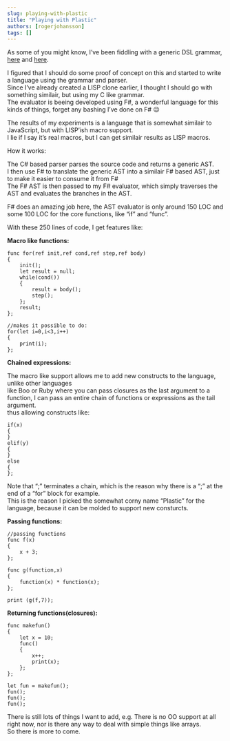 ```yaml
---
slug: playing-with-plastic
title: "Playing with Plastic"
authors: [rogerjohansson]
tags: []
---
```

As some of you might know, I’ve been fiddling with a generic DSL grammar, [here](http://rogeralsing.com/2010/03/23/generic-dsl-grammar-and-parser/) and [here](http://rogeralsing.com/2009/03/18/an-intentional-extensible-language/).

<!-- truncate -->

I figured that I should do some proof of concept on this and started to write a language using the grammar and parser.  
Since I’ve already created a LISP clone earlier, I thought I should go with something similair, but using my C like grammar.  
The evaluator is beeing developed using F#, a wonderful language for this kinds of things, forget any bashing I’ve done on F# 😉

The results of my experiments is a language that is somewhat similair to JavaScript, but with LISP’ish macro support.  
I lie if I say it’s real macros, but I can get similair results as LISP macros.

How it works:

The C# based parser parses the source code and returns a generic AST.  
I then use F# to translate the generic AST into a similair F# based AST, just to make it easier to consume it from F#  
The F# AST is then passed to my F# evaluator, which simply traverses the AST and evaluates the branches in the AST.

F# does an amazing job here, the AST evaluator is only around 150 LOC and some 100 LOC for the core functions, like “if” and “func”.

With these 250 lines of code, I get features like:

**Macro like functions:**

```
func for(ref init,ref cond,ref step,ref body)
{
    init();
    let result = null;
    while(cond())
    {
        result = body();
        step();
    };
    result;
};

//makes it possible to do:
for(let i=0,i<3,i++)
{
    print(i);
};
```

**Chained expressions:**

The macro like support allows me to add new constructs to the language, unlike other languages  
like Boo or Ruby where you can pass closures as the last argument to a function, I can pass an entire chain of functions or expressions as the tail argument.  
thus allowing constructs like:

```
if(x)
{
}
elif(y)
{
}
else
{
};
```

Note that “;” terminates a chain, which is the reason why there is a “;” at the end of a “for” block for example.  
This is the reason I picked the somewhat corny name “Plastic” for the language, because it can be molded to support new consturcts.

**Passing functions:**

```
//passing functions
func f(x)
{
    x + 3;
};

func g(function,x)
{
    function(x) * function(x);
};

print (g(f,7));
```

**Returning functions(closures):**

```
func makefun()
{
    let x = 10;
    func()
    {
        x++;
        print(x);
    };
};

let fun = makefun();
fun();
fun();
fun();
```

There is still lots of things I want to add, e.g. There is no OO support at all right now, nor is there any way to deal with simple things like arrays.  
So there is more to come.
